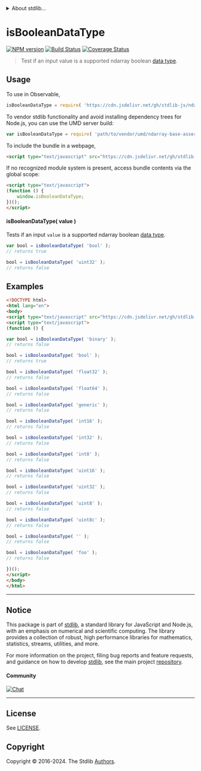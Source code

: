 <!--

@license Apache-2.0

Copyright (c) 2024 The Stdlib Authors.

Licensed under the Apache License, Version 2.0 (the "License");
you may not use this file except in compliance with the License.
You may obtain a copy of the License at

   http://www.apache.org/licenses/LICENSE-2.0

Unless required by applicable law or agreed to in writing, software
distributed under the License is distributed on an "AS IS" BASIS,
WITHOUT WARRANTIES OR CONDITIONS OF ANY KIND, either express or implied.
See the License for the specific language governing permissions and
limitations under the License.

-->


<details>
  <summary>
    About stdlib...
  </summary>
  <p>We believe in a future in which the web is a preferred environment for numerical computation. To help realize this future, we've built stdlib. stdlib is a standard library, with an emphasis on numerical and scientific computation, written in JavaScript (and C) for execution in browsers and in Node.js.</p>
  <p>The library is fully decomposable, being architected in such a way that you can swap out and mix and match APIs and functionality to cater to your exact preferences and use cases.</p>
  <p>When you use stdlib, you can be absolutely certain that you are using the most thorough, rigorous, well-written, studied, documented, tested, measured, and high-quality code out there.</p>
  <p>To join us in bringing numerical computing to the web, get started by checking us out on <a href="https://github.com/stdlib-js/stdlib">GitHub</a>, and please consider <a href="https://opencollective.com/stdlib">financially supporting stdlib</a>. We greatly appreciate your continued support!</p>
</details>

# isBooleanDataType

[![NPM version][npm-image]][npm-url] [![Build Status][test-image]][test-url] [![Coverage Status][coverage-image]][coverage-url] <!-- [![dependencies][dependencies-image]][dependencies-url] -->

> Test if an input value is a supported ndarray boolean [data type][@stdlib/ndarray/dtypes].

<!-- Section to include introductory text. Make sure to keep an empty line after the intro `section` element and another before the `/section` close. -->

<section class="intro">

</section>

<!-- /.intro -->

<!-- Package usage documentation. -->



<section class="usage">

## Usage

To use in Observable,

```javascript
isBooleanDataType = require( 'https://cdn.jsdelivr.net/gh/stdlib-js/ndarray-base-assert-is-boolean-data-type@umd/browser.js' )
```

To vendor stdlib functionality and avoid installing dependency trees for Node.js, you can use the UMD server build:

```javascript
var isBooleanDataType = require( 'path/to/vendor/umd/ndarray-base-assert-is-boolean-data-type/index.js' )
```

To include the bundle in a webpage,

```html
<script type="text/javascript" src="https://cdn.jsdelivr.net/gh/stdlib-js/ndarray-base-assert-is-boolean-data-type@umd/browser.js"></script>
```

If no recognized module system is present, access bundle contents via the global scope:

```html
<script type="text/javascript">
(function () {
    window.isBooleanDataType;
})();
</script>
```

#### isBooleanDataType( value )

Tests if an input `value` is a supported ndarray boolean [data type][@stdlib/ndarray/dtypes].

```javascript
var bool = isBooleanDataType( 'bool' );
// returns true

bool = isBooleanDataType( 'uint32' );
// returns false
```

</section>

<!-- /.usage -->

<!-- Package usage notes. Make sure to keep an empty line after the `section` element and another before the `/section` close. -->

<section class="notes">

</section>

<!-- /.notes -->

<!-- Package usage examples. -->

<section class="examples">

## Examples

<!-- eslint no-undef: "error" -->

```html
<!DOCTYPE html>
<html lang="en">
<body>
<script type="text/javascript" src="https://cdn.jsdelivr.net/gh/stdlib-js/ndarray-base-assert-is-boolean-data-type@umd/browser.js"></script>
<script type="text/javascript">
(function () {

var bool = isBooleanDataType( 'binary' );
// returns false

bool = isBooleanDataType( 'bool' );
// returns true

bool = isBooleanDataType( 'float32' );
// returns false

bool = isBooleanDataType( 'float64' );
// returns false

bool = isBooleanDataType( 'generic' );
// returns false

bool = isBooleanDataType( 'int16' );
// returns false

bool = isBooleanDataType( 'int32' );
// returns false

bool = isBooleanDataType( 'int8' );
// returns false

bool = isBooleanDataType( 'uint16' );
// returns false

bool = isBooleanDataType( 'uint32' );
// returns false

bool = isBooleanDataType( 'uint8' );
// returns false

bool = isBooleanDataType( 'uint8c' );
// returns false

bool = isBooleanDataType( '' );
// returns false

bool = isBooleanDataType( 'foo' );
// returns false

})();
</script>
</body>
</html>
```

</section>

<!-- /.examples -->

<!-- Section to include cited references. If references are included, add a horizontal rule *before* the section. Make sure to keep an empty line after the `section` element and another before the `/section` close. -->

<section class="references">

</section>

<!-- /.references -->

<!-- Section for related `stdlib` packages. Do not manually edit this section, as it is automatically populated. -->

<section class="related">

</section>

<!-- /.related -->

<!-- Section for all links. Make sure to keep an empty line after the `section` element and another before the `/section` close. -->


<section class="main-repo" >

* * *

## Notice

This package is part of [stdlib][stdlib], a standard library for JavaScript and Node.js, with an emphasis on numerical and scientific computing. The library provides a collection of robust, high performance libraries for mathematics, statistics, streams, utilities, and more.

For more information on the project, filing bug reports and feature requests, and guidance on how to develop [stdlib][stdlib], see the main project [repository][stdlib].

#### Community

[![Chat][chat-image]][chat-url]

---

## License

See [LICENSE][stdlib-license].


## Copyright

Copyright &copy; 2016-2024. The Stdlib [Authors][stdlib-authors].

</section>

<!-- /.stdlib -->

<!-- Section for all links. Make sure to keep an empty line after the `section` element and another before the `/section` close. -->

<section class="links">

[npm-image]: http://img.shields.io/npm/v/@stdlib/ndarray-base-assert-is-boolean-data-type.svg
[npm-url]: https://npmjs.org/package/@stdlib/ndarray-base-assert-is-boolean-data-type

[test-image]: https://github.com/stdlib-js/ndarray-base-assert-is-boolean-data-type/actions/workflows/test.yml/badge.svg?branch=main
[test-url]: https://github.com/stdlib-js/ndarray-base-assert-is-boolean-data-type/actions/workflows/test.yml?query=branch:main

[coverage-image]: https://img.shields.io/codecov/c/github/stdlib-js/ndarray-base-assert-is-boolean-data-type/main.svg
[coverage-url]: https://codecov.io/github/stdlib-js/ndarray-base-assert-is-boolean-data-type?branch=main

<!--

[dependencies-image]: https://img.shields.io/david/stdlib-js/ndarray-base-assert-is-boolean-data-type.svg
[dependencies-url]: https://david-dm.org/stdlib-js/ndarray-base-assert-is-boolean-data-type/main

-->

[chat-image]: https://img.shields.io/gitter/room/stdlib-js/stdlib.svg
[chat-url]: https://app.gitter.im/#/room/#stdlib-js_stdlib:gitter.im

[stdlib]: https://github.com/stdlib-js/stdlib

[stdlib-authors]: https://github.com/stdlib-js/stdlib/graphs/contributors

[umd]: https://github.com/umdjs/umd
[es-module]: https://developer.mozilla.org/en-US/docs/Web/JavaScript/Guide/Modules

[deno-url]: https://github.com/stdlib-js/ndarray-base-assert-is-boolean-data-type/tree/deno
[deno-readme]: https://github.com/stdlib-js/ndarray-base-assert-is-boolean-data-type/blob/deno/README.md
[umd-url]: https://github.com/stdlib-js/ndarray-base-assert-is-boolean-data-type/tree/umd
[umd-readme]: https://github.com/stdlib-js/ndarray-base-assert-is-boolean-data-type/blob/umd/README.md
[esm-url]: https://github.com/stdlib-js/ndarray-base-assert-is-boolean-data-type/tree/esm
[esm-readme]: https://github.com/stdlib-js/ndarray-base-assert-is-boolean-data-type/blob/esm/README.md
[branches-url]: https://github.com/stdlib-js/ndarray-base-assert-is-boolean-data-type/blob/main/branches.md

[stdlib-license]: https://raw.githubusercontent.com/stdlib-js/ndarray-base-assert-is-boolean-data-type/main/LICENSE

[@stdlib/ndarray/dtypes]: https://github.com/stdlib-js/ndarray-dtypes/tree/umd

</section>

<!-- /.links -->
